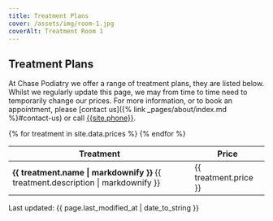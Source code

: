 ```yaml
---
title: Treatment Plans
cover: /assets/img/room-1.jpg
coverAlt: Treatment Room 1
---
```


## Treatment Plans
At Chase Podiatry we offer a range of treatment plans, they are listed below.
Whilst we regularly update this page, we may from time to time need to temporarily change our prices.
For more information, or to book an appointment, please [contact us]({% link _pages/about/index.md %}#contact-us) or call [{{site.phone}}](tel:{{site.phone|stripwhitespace}}).

<table id="pricelist">
    <thead>
        <tr>
            <th>Treatment</th>
            <th>Price</th>
         </tr>
    </thead>
    <tbody>
        {% for treatment in site.data.prices %}
            <tr>
                <td>
                    <b>{{ treatment.name | markdownify }}</b>
                    {{ treatment.description | markdownify }}
                </td>
                <td>{{ treatment.price }}</td>
             </tr>
        {% endfor %}
    </tbody>
</table>


Last updated: {{ page.last_modified_at | date_to_string }}
